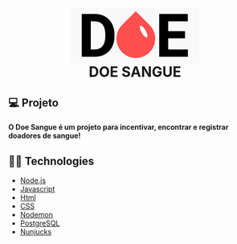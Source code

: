 <h1 align='center'>
    <img src="./frontend/public/img/logo.png" align='center'/>
    <br>
    DOE SANGUE
</h1>

## 💻 Projeto

#### O Doe Sangue é um projeto para incentivar, encontrar e registrar doadores de sangue!

## 👨‍💻 Technologies

- [Node.js](https://nodejs.org/en/)
- [Javascript](https://developer.mozilla.org/pt-BR/docs/Aprender/JavaScript)
- [Html](https://tableless.com.br/o-que-html-basico/)
- [CSS](https://www.w3schools.com/css/)
- [Nodemon](https://nodemon.io/)
- [PostgreSQL](https://www.postgresql.org/)
- [Nunjucks](https://mozilla.github.io/nunjucks/)
